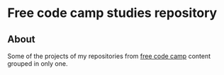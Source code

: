 # Free code camp studies repository

## About

Some of the projects of my repositories from [free code camp](https://www.freecodecamp.org/) content grouped in only one.
